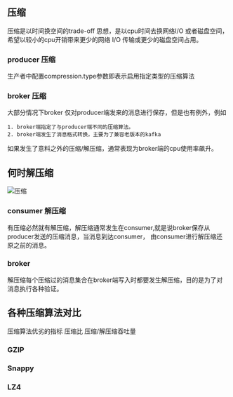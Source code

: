## 压缩
压缩是以时间换空间的trade-off 思想，是以cpu时间去换网络I/O 或者磁盘空间，希望以较小的cpu开销带来更少的网络
I/O 传输或更少的磁盘空间占用。
### producer 压缩
生产者中配置compression.type参数即表示启用指定类型的压缩算法
### broker 压缩
大部分情况下broker 仅对producer端发来的消息进行保存，但是也有例外，例如

    1. broker端指定了与producer端不同的压缩算法。
    2. broker端发生了消息格式转换，主要为了兼容老版本的kafka
 如果发生了意料之外的压缩/解压缩，通常表现为broker端的cpu使用率飙升。
 ## 何时解压缩
 ![压缩](https://github.com/small-Teenager/kafka-study/blob/master/img/%E5%8E%8B%E7%BC%A9.png)
 ### consumer 解压缩
 有压缩必然就有解压缩，解压缩通常发生在consumer,就是说broker保存从producer发送的压缩消息，当消息到达consumer，
 由consumer进行解压缩还原之前的消息。
 ### broker 
解压缩每个压缩过的消息集合在broker端写入时都要发生解压缩，目的是为了对消息执行各种验证。

## 各种压缩算法对比
压缩算法优劣的指标 压缩比   压缩/解压缩吞吐量
### GZIP
### Snappy 
### LZ4 